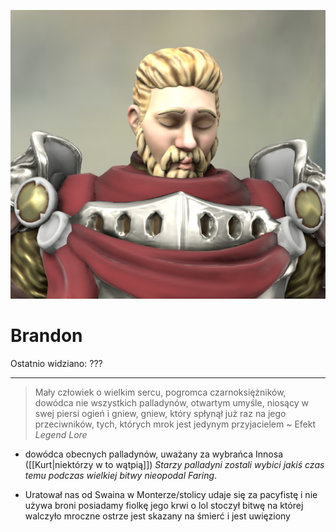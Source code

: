 <p><img src="media/brandon.png"></p>

# Brandon
Ostatnio widziano: ???

---

> Mały człowiek o wielkim sercu, pogromca czarnoksiężników, dowódca nie wszystkich palladynów, otwartym umyśle, niosący w swej piersi ogień i gniew, gniew, który spłynął już raz na jego przeciwników, tych, których mrok jest jedynym przyjacielem
> ~ Efekt *Legend Lore*

- dowódca obecnych palladynów, uważany za wybrańca Innosa ([[Kurt|niektórzy w to wątpią]])
  *Starzy palladyni zostali wybici jakiś czas temu podczas wielkiej bitwy nieopodal Faring*. 

- Uratował nas od Swaina w Monterze/stolicy
udaje się za pacyfistę i nie używa broni
posiadamy fiolkę jego krwi o lol
stoczył bitwę na której walczyło mroczne ostrze
jest skazany na śmierć i jest uwięziony
